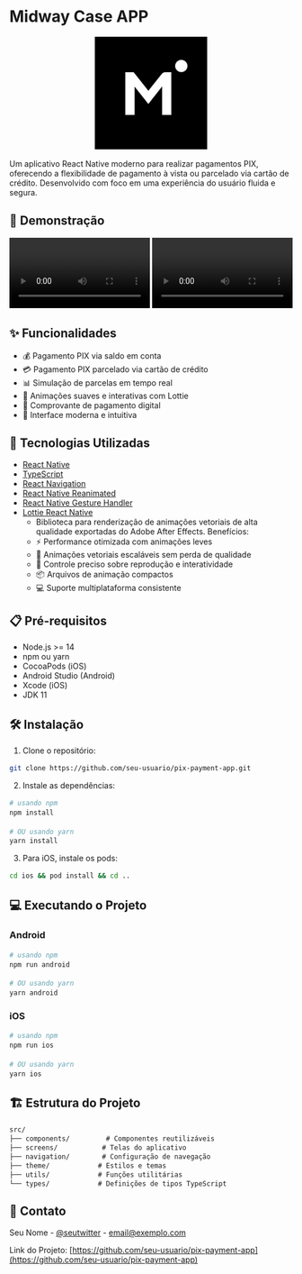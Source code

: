 # Midway Case APP

<p align="center">
  <img src="./assets/demo/Logo.png" alt="PIX Payment App Logo" width="200"/>
</p>

Um aplicativo React Native moderno para realizar pagamentos PIX, oferecendo a flexibilidade de pagamento à vista ou parcelado via cartão de crédito. Desenvolvido com foco em uma experiência do usuário fluida e segura.

## 📱 Demonstração

<p align="center">
  <video src="./assets/demo/IOS.mp4" width="250" controls></video>
  <video src="./assets/demo/Android.webm" width="250" controls></video>
</p>

## ✨ Funcionalidades

- 💰 Pagamento PIX via saldo em conta
- 💳 Pagamento PIX parcelado via cartão de crédito
- 📊 Simulação de parcelas em tempo real
- 🔄 Animações suaves e interativas com Lottie
- 📝 Comprovante de pagamento digital
- 🌈 Interface moderna e intuitiva

## 🚀 Tecnologias Utilizadas

- [React Native](https://reactnative.dev/)
- [TypeScript](https://www.typescriptlang.org/)
- [React Navigation](https://reactnavigation.org/)
- [React Native Reanimated](https://docs.swmansion.com/react-native-reanimated/)
- [React Native Gesture Handler](https://docs.swmansion.com/react-native-gesture-handler/)
- [Lottie React Native](https://github.com/lottie-react-native/lottie-react-native) 
  - Biblioteca para renderização de animações vetoriais de alta qualidade exportadas do Adobe After Effects. Benefícios:
  - ⚡ Performance otimizada com animações leves
  - 🎨 Animações vetoriais escaláveis sem perda de qualidade
  - 🔄 Controle preciso sobre reprodução e interatividade
  - 📦 Arquivos de animação compactos
  - 💻 Suporte multiplataforma consistente

## 📋 Pré-requisitos

- Node.js >= 14
- npm ou yarn
- CocoaPods (iOS)
- Android Studio (Android)
- Xcode (iOS)
- JDK 11

## 🛠️ Instalação

1. Clone o repositório:
```bash
git clone https://github.com/seu-usuario/pix-payment-app.git
```

2. Instale as dependências:
```bash
# usando npm
npm install

# OU usando yarn
yarn install
```

3. Para iOS, instale os pods:
```bash
cd ios && pod install && cd ..
```

## 💻 Executando o Projeto

### Android

```bash
# usando npm
npm run android

# OU usando yarn
yarn android
```

### iOS

```bash
# usando npm
npm run ios

# OU usando yarn
yarn ios
```

## 🏗️ Estrutura do Projeto

```
src/
├── components/         # Componentes reutilizáveis
├── screens/           # Telas do aplicativo
├── navigation/        # Configuração de navegação
├── theme/            # Estilos e temas
├── utils/            # Funções utilitárias
└── types/            # Definições de tipos TypeScript
```

## 📧 Contato

Seu Nome - [@seutwitter](https://twitter.com/seutwitter) - email@exemplo.com

Link do Projeto: [https://github.com/seu-usuario/pix-payment-app](https://github.com/seu-usuario/pix-payment-app)
